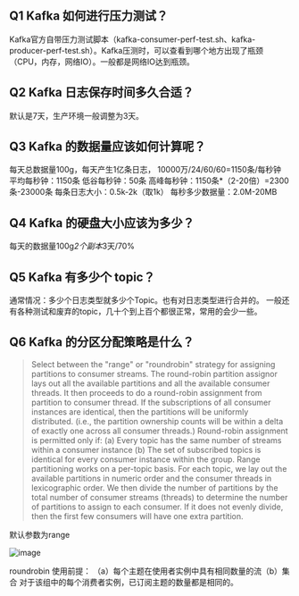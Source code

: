 ## Q1 Kafka 如何进行压力测试？

Kafka官方自带压力测试脚本（kafka-consumer-perf-test.sh、kafka-producer-perf-test.sh）。Kafka压测时，可以查看到哪个地方出现了瓶颈（CPU，内存，网络IO）。一般都是网络IO达到瓶颈。

## Q2 Kafka 日志保存时间多久合适？

默认是7天，生产环境一般调整为3天。

## Q3 Kafka 的数据量应该如何计算呢？

每天总数据量100g，每天产生1亿条日志， 10000万/24/60/60=1150条/每秒钟
平均每秒钟：1150条
低谷每秒钟：50条
高峰每秒钟：1150条*（2-20倍）=2300条-23000条
每条日志大小：0.5k-2k（取1k）
每秒多少数据量：2.0M-20MB

## Q4 Kafka 的硬盘大小应该为多少？

每天的数据量100g*2个副本*3天/70%

## Q5 Kafka 有多少个 topic？

通常情况：多少个日志类型就多少个Topic。也有对日志类型进行合并的。
一般还有各种测试和废弃的topic，几十个到上百个都很正常，常用的会少一些。

## Q6 Kafka 的分区分配策略是什么？

> Select between the "range" or "roundrobin" strategy for assigning partitions to consumer streams.
The round-robin partition assignor lays out all the available partitions and all the available consumer threads. It then proceeds to do a round-robin assignment from partition to consumer thread. If the subscriptions of all consumer instances are identical, then the partitions will be uniformly distributed. (i.e., the partition ownership counts will be within a delta of exactly one across all consumer threads.) Round-robin assignment is permitted only if: (a) Every topic has the same number of streams within a consumer instance (b) The set of subscribed topics is identical for every consumer instance within the group.
Range partitioning works on a per-topic basis. For each topic, we lay out the available partitions in numeric order and the consumer threads in lexicographic order. We then divide the number of partitions by the total number of consumer streams (threads) to determine the number of partitions to assign to each consumer. If it does not evenly divide, then the first few consumers will have one extra partition.

默认参数为range

![image](https://user-images.githubusercontent.com/34996528/148711590-0e498bf9-86d4-47db-8555-9fec538940e4.png)


roundrobin 使用前提：
（a）每个主题在使用者实例中具有相同数量的流（b）集合 对于该组中的每个消费者实例，已订阅主题的数量都是相同的。
